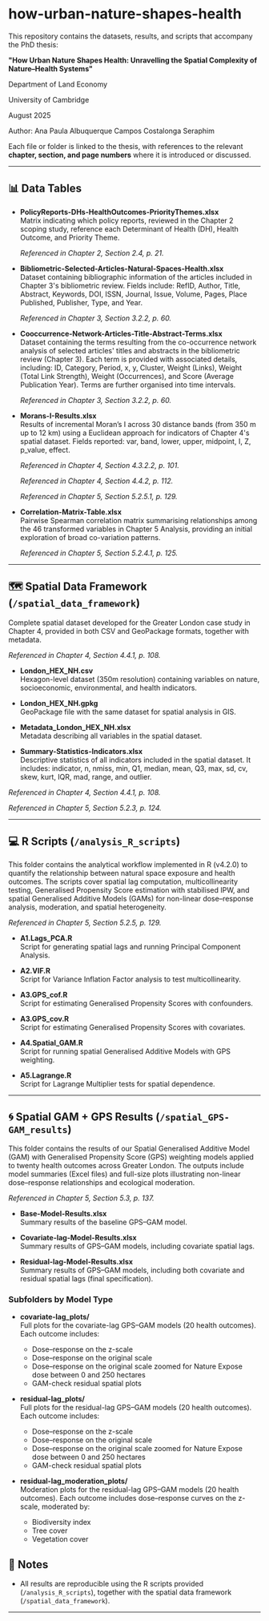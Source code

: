 # how-urban-nature-shapes-health
This repository contains the datasets, results, and scripts that accompany the PhD thesis:

**"How Urban Nature Shapes Health: Unravelling the Spatial Complexity of Nature–Health Systems"**  

Department of Land Economy

University of Cambridge

August 2025  

Author: Ana Paula Albuquerque Campos Costalonga Seraphim  

Each file or folder is linked to the thesis, with references to the relevant **chapter, section, and page numbers** where it is introduced or discussed.  

---

## 📊 Data Tables

- **PolicyReports-DHs-HealthOutcomes-PriorityThemes.xlsx**  
  Matrix indicating which policy reports, reviewed in the Chapter 2 scoping study, reference each Determinant of Health (DH), Health Outcome, and Priority Theme.  

  *Referenced in Chapter 2, Section 2.4, p. 21.*

- **Bibliometric-Selected-Articles-Natural-Spaces-Health.xlsx**  
  Dataset containing bibliographic information of the articles included in Chapter 3's bibliometric review. Fields include: RefID, Author, Title, Abstract, Keywords, DOI, ISSN, Journal, Issue, Volume, Pages, Place Published, Publisher, Type, and Year.

  *Referenced in Chapter 3, Section 3.2.2, p. 60.*

- **Cooccurrence-Network-Articles-Title-Abstract-Terms.xlsx**  
  Dataset containing the terms resulting from the co-occurrence network analysis of selected articles' titles and abstracts in the bibliometric review (Chapter 3). Each term is provided with associated details, including: ID, Category, Period, x, y, Cluster, Weight (Links), Weight (Total Link Strength), Weight (Occurrences), and Score (Average Publication Year). Terms are further organised into time intervals.

  *Referenced in Chapter 3, Section 3.2.2, p. 60.*

- **Morans-I-Results.xlsx**  
  Results of incremental Moran’s I across 30 distance bands (from 350 m up to 12 km) using a Euclidean approach for indicators of Chapter 4's spatial dataset. Fields reported: var, band, lower, upper, midpoint, I, Z, p_value, effect.

  *Referenced in Chapter 4, Section 4.3.2.2, p. 101.*

  *Referenced in Chapter 4, Section 4.4.2, p. 112.*

  *Referenced in Chapter 5, Section 5.2.5.1, p. 129.*

- **Correlation-Matrix-Table.xlsx**  
  Pairwise Spearman correlation matrix summarising relationships among the 46 transformed variables in Chapter 5 Analysis, providing an initial exploration of broad co-variation patterns. 

  *Referenced in Chapter 5, Section 5.2.4.1, p. 125.*

---

## 🗺️ Spatial Data Framework (`/spatial_data_framework`)
Complete spatial dataset developed for the Greater London case study in Chapter 4, provided in both CSV and GeoPackage formats, together with metadata.

 *Referenced in Chapter 4, Section 4.4.1, p. 108.*
 
- **London_HEX_NH.csv**  
  Hexagon-level dataset (350m resolution) containing variables on nature, socioeconomic, environmental, and health indicators.

- **London_HEX_NH.gpkg**  
  GeoPackage file with the same dataset for spatial analysis in GIS.

- **Metadata_London_HEX_NH.xlsx**  
  Metadata describing all variables in the spatial dataset.

- **Summary-Statistics-Indicators.xlsx**  
 Descriptive statistics of all indicators included in the spatial dataset. It includes: indicator, n, nmiss, min, Q1, median, mean, Q3, max, sd, cv, skew, kurt, IQR, mad, range, and outlier.

*Referenced in Chapter 4, Section 4.4.1, p. 108.*

*Referenced in Chapter 5, Section 5.2.3, p. 124.*

---

## 💻 R Scripts (`/analysis_R_scripts`)
This folder contains the analytical workflow implemented in R (v4.2.0) to quantify the relationship between natural space exposure and health outcomes. The scripts cover spatial lag computation, multicollinearity testing, Generalised Propensity Score estimation with stabilised IPW, and spatial Generalised Additive Models (GAMs) for non-linear dose–response analysis, moderation, and spatial heterogeneity.  

*Referenced in Chapter 5, Section 5.2.5, p. 129.*

- **A1.Lags_PCA.R**  
  Script for generating spatial lags and running Principal Component Analysis.  

- **A2.VIF.R**  
  Script for Variance Inflation Factor analysis to test multicollinearity.  

- **A3.GPS_cof.R**  
  Script for estimating Generalised Propensity Scores with confounders.
  
- **A3.GPS_cov.R**  
  Script for estimating Generalised Propensity Scores with covariates.  
 
- **A4.Spatial_GAM.R**  
  Script for running spatial Generalised Additive Models with GPS weighting.  

- **A5.Lagrange.R**  
  Script for Lagrange Multiplier tests for spatial dependence.  
 
---

## 🌀 Spatial GAM + GPS Results (`/spatial_GPS-GAM_results`)
This folder contains the results of our Spatial Generalised Additive Model (GAM) with Generalised Propensity Score (GPS) weighting models applied to twenty health outcomes across Greater London. The outputs include model summaries (Excel files) and full-size plots illustrating non-linear dose–response relationships and ecological moderation.  
 
 *Referenced in Chapter 5, Section 5.3, p. 137.*
 
- **Base-Model-Results.xlsx**  
  Summary results of the baseline GPS–GAM model.  
 
- **Covariate-lag-Model-Results.xlsx**  
  Summary results of GPS–GAM models, including covariate spatial lags.   

- **Residual-lag-Model-Results.xlsx**  
  Summary results of GPS–GAM models, including both covariate and residual spatial lags (final specification).  

### Subfolders by Model Type
- **covariate-lag_plots/**  
  Full plots for the covariate-lag GPS–GAM models (20 health outcomes). Each outcome includes:   
  - Dose–response on the z-scale  
  - Dose–response on the original scale  
  - Dose–response on the original scale zoomed for Nature Expose dose between 0 and 250 hectares 
  - GAM-check residual spatial plots
  
- **residual-lag_plots/**  
  Full plots for the residual-lag GPS–GAM models (20 health outcomes). Each outcome includes:  
  - Dose–response on the z-scale  
  - Dose–response on the original scale  
  - Dose–response on the original scale zoomed for Nature Expose dose between 0 and 250 hectares
  - GAM-check residual spatial plots  
 
- **residual-lag_moderation_plots/**  
  Moderation plots for the residual-lag GPS–GAM models (20 health outcomes). Each outcome includes dose–response curves on the z-scale, moderated by:   
  - Biodiversity index
  - Tree cover  
  - Vegetation cover   

## 📌 Notes 
- All results are reproducible using the R scripts provided (`/analysis_R_scripts`), together with the spatial data framework (`/spatial_data_framework`).  

---

